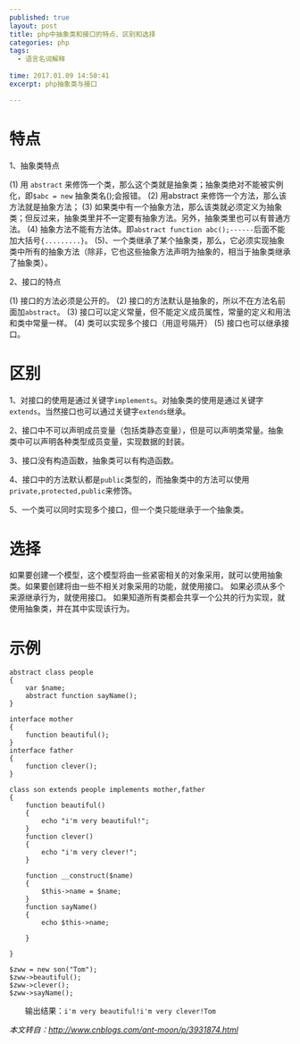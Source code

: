 ```yaml
---
published: true
layout: post
title: php中抽象类和接口的特点、区别和选择
categories: php
tags: 
  - 语言名词解释
 
time: 2017.01.09 14:50:41
excerpt: php抽象类与接口

---
```

# 特点 #

1、抽象类特点

(1) 用 `abstract` 来修饰一个类，那么这个类就是抽象类；抽象类绝对不能被实例化，即`$abc = new` 抽象类名();会报错。
(2) 用abstract 来修饰一个方法，那么该方法就是抽象方法；
(3) 如果类中有一个抽象方法，那么该类就必须定义为抽象类；但反过来，抽象类里并不一定要有抽象方法。另外，抽象类里也可以有普通方法。
(4) 抽象方法不能有方法体。即`abstract function abc();------`后面不能加大括号`{.........}`。
(5)、一个类继承了某个抽象类，那么，它必须实现抽象类中所有的抽象方法（除非，它也这些抽象方法声明为抽象的，相当于抽象类继承了抽象类）。
 
2、接口的特点

(1) 接口的方法必须是公开的。
(2) 接口的方法默认是抽象的，所以不在方法名前面加`abstract`。
(3) 接口可以定义常量，但不能定义成员属性，常量的定义和用法和类中常量一样。
(4) 类可以实现多个接口（用逗号隔开）
(5) 接口也可以继承接口。

 

# 区别 #

1、对接口的使用是通过关键字`implements`。对抽象类的使用是通过关键字`extends`。当然接口也可以通过关键字`extends`继承。

2、接口中不可以声明成员变量（包括类静态变量），但是可以声明类常量。抽象类中可以声明各种类型成员变量，实现数据的封装。

3、接口没有构造函数，抽象类可以有构造函数。

4、接口中的方法默认都是`public`类型的，而抽象类中的方法可以使用`private,protected,public`来修饰。

5、一个类可以同时实现多个接口，但一个类只能继承于一个抽象类。

 

# 选择 #

如果要创建一个模型，这个模型将由一些紧密相关的对象采用，就可以使用抽象类。如果要创建将由一些不相关对象采用的功能，就使用接口。
如果必须从多个来源继承行为，就使用接口。
如果知道所有类都会共享一个公共的行为实现，就使用抽象类，并在其中实现该行为。

# 示例 #

```
abstract class people
{
    var $name;
    abstract function sayName();
}
 
interface mother
{
    function beautiful();
}
interface father
{
    function clever();
}
 
class son extends people implements mother,father
{
    function beautiful()
    {  
        echo "i'm very beautiful!";
    }
    function clever()
    {
        echo "i'm very clever!";
    }
 
    function __construct($name)
    {
        $this->name = $name;
    }
    function sayName()
    {
        echo $this->name;
     
    }
 
}
 
$zww = new son("Tom");
$zww->beautiful();
$zww->clever();
$zww->sayName();
```

　　输出结果：`i'm very beautiful!i'm very clever!Tom`



*本文转自：http://www.cnblogs.com/ant-moon/p/3931874.html*